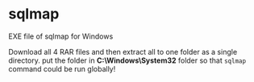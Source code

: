 # sqlmap
EXE file of sqlmap for Windows

Download all 4 RAR files and then extract all to one folder as a single directory. put the folder in **C:\Windows\System32** folder so that `sqlmap` command could be run globally!

